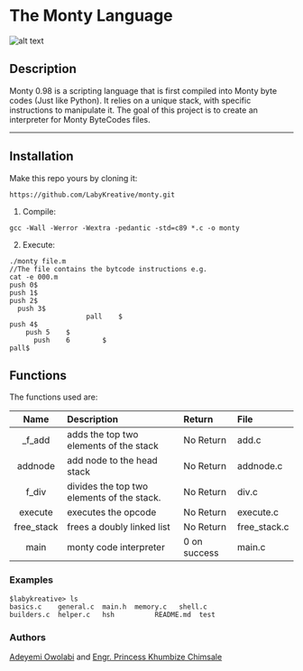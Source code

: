 # The Monty Language

![alt text](https://live.staticflickr.com/3173/2962153608_8d57aaf8aa_b.jpg)

## Description

Monty 0.98 is a scripting language that is first compiled into Monty byte codes (Just like Python). It relies on a unique stack, with specific instructions to manipulate it. The goal of this project is to create an interpreter for Monty ByteCodes files.

***

## Installation

Make this repo yours by cloning it:
```console
https://github.com/LabyKreative/monty.git
```

1. Compile:
```console
gcc -Wall -Werror -Wextra -pedantic -std=c89 *.c -o monty
```

2. Execute:
```console
./monty file.m
//The file contains the bytcode instructions e.g.
cat -e 000.m
push 0$
push 1$
push 2$
  push 3$
                   pall    $
push 4$
    push 5    $
      push    6        $
pall$
```

## Functions

The functions used are:

|Name | Description | Return| File
|:--: | :-- | :--| :--|
|_f_add | adds the top two elements of the stack | No Return | add.c|
| addnode | add node to the head stack | No Return | addnode.c|
| f_div | divides the top two elements of the stack. | No Return | div.c|
| execute | executes the opcode | No Return | execute.c|
| free_stack | frees a doubly linked list | No Return | free_stack.c|
| main | monty code interpreter | 0 on success | main.c| 

### Examples

```console
$labykreative> ls
basics.c    general.c  main.h  memory.c   shell.c
builders.c  helper.c   hsh          README.md  test
```

### Authors
[Adeyemi Owolabi](https://github.com/LabyKreative) and [Engr. Princess Khumbize Chimsale](https://github.com/Khumbize)
